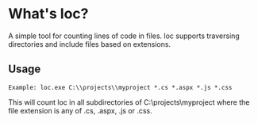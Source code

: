 # What's loc?

A simple tool for counting lines of code in files. loc supports traversing directories and include files based on extensions.

## Usage

	Example: loc.exe C:\\projects\\myproject *.cs *.aspx *.js *.css
    
This will count loc in all subdirectories of C:\projects\myproject where the file extension is any of .cs, .aspx, .js or .css.